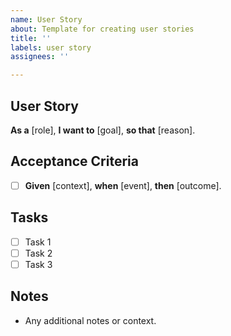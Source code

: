 ```yaml
---
name: User Story
about: Template for creating user stories
title: ''
labels: user story
assignees: ''

---
```


## User Story

**As a** [role],
**I want to** [goal],
**so that** [reason].

## Acceptance Criteria

- [ ] **Given** [context],
      **when** [event],
      **then** [outcome].

## Tasks

- [ ] Task 1
- [ ] Task 2
- [ ] Task 3

## Notes

- Any additional notes or context.
